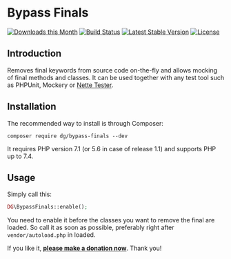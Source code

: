Bypass Finals
=============

[![Downloads this Month](https://img.shields.io/packagist/dm/dg/bypass-finals.svg)](https://packagist.org/packages/dg/bypass-finals)
[![Build Status](https://travis-ci.org/dg/bypass-finals.svg?branch=master)](https://travis-ci.org/dg/bypass-finals)
[![Latest Stable Version](https://poser.pugx.org/dg/bypass-finals/v/stable)](https://github.com/dg/bypass-finals/releases)
[![License](https://img.shields.io/badge/license-New%20BSD-blue.svg)](https://github.com/dg/bypass-finals/blob/master/license.md)


Introduction
------------

Removes final keywords from source code on-the-fly and allows mocking of final methods and classes.
It can be used together with any test tool such as PHPUnit, Mockery or [Nette Tester](https://tester.nette.org).


Installation
------------

The recommended way to install is through Composer:

```
composer require dg/bypass-finals --dev
```

It requires PHP version 7.1 (or 5.6 in case of release 1.1) and supports PHP up to 7.4.


Usage
-----

Simply call this:

```php
DG\BypassFinals::enable();
```

You need to enable it before the classes you want to remove the final are loaded. So call it as soon as possible,
preferably right after `vendor/autoload.php` in loaded.

If you like it, **[please make a donation now](https://nette.org/make-donation?to=bypass-finals)**. Thank you!
